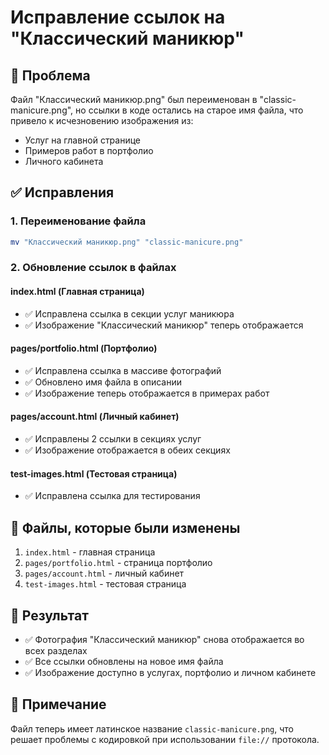 # Исправление ссылок на "Классический маникюр"

## 🔧 **Проблема**
Файл "Классический маникюр.png" был переименован в "classic-manicure.png", но ссылки в коде остались на старое имя файла, что привело к исчезновению изображения из:
- Услуг на главной странице
- Примеров работ в портфолио
- Личного кабинета

## ✅ **Исправления**

### **1. Переименование файла**
```bash
mv "Классический маникюр.png" "classic-manicure.png"
```

### **2. Обновление ссылок в файлах**

#### **index.html (Главная страница)**
- ✅ Исправлена ссылка в секции услуг маникюра
- ✅ Изображение "Классический маникюр" теперь отображается

#### **pages/portfolio.html (Портфолио)**
- ✅ Исправлена ссылка в массиве фотографий
- ✅ Обновлено имя файла в описании
- ✅ Изображение теперь отображается в примерах работ

#### **pages/account.html (Личный кабинет)**
- ✅ Исправлены 2 ссылки в секциях услуг
- ✅ Изображение отображается в обеих секциях

#### **test-images.html (Тестовая страница)**
- ✅ Исправлена ссылка для тестирования

## 📁 **Файлы, которые были изменены**
1. `index.html` - главная страница
2. `pages/portfolio.html` - страница портфолио
3. `pages/account.html` - личный кабинет
4. `test-images.html` - тестовая страница

## 🎯 **Результат**
- ✅ Фотография "Классический маникюр" снова отображается во всех разделах
- ✅ Все ссылки обновлены на новое имя файла
- ✅ Изображение доступно в услугах, портфолио и личном кабинете

## 📝 **Примечание**
Файл теперь имеет латинское название `classic-manicure.png`, что решает проблемы с кодировкой при использовании `file://` протокола.
